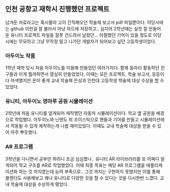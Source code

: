 ## 인천 공항고 재학시 진행했던 프로젝트   
남겨둔 자료라고는 혹시몰라 고이 간직해오던 학술제 보고서 pdf 파일뿐이다. 
이당시에는 github 이런걸 잘 몰라서 마냥 하드에 저장하고.. 심지어 2학년때는 실컷 잘 만들어둔 유니티 프로젝트 파일을 잘못 건드려서 날렸던... 아찔했던 기억이 있을 정도로 이당시에는 무모하고 그냥 무작정 밀고 나가던 
개발자가 되어보고 싶던 고등학생이었다. 

### 아두이노 작품
1학년 재학 당시 처음 아두이노를 이용해 만들었던 여러가지다. 함께 동아리 활동하던 친구들과 이게 뭘까하면서 열심히 만들었었다. 
이때는 모든 프로젝트, 학술 보고서, 등등이 다 어색했지만 운이 좋게 교내 학술제 은상과 인천대 고등학생 학술제 대상 수상을 할 수 있었다.

### 유니티, 아두이노 영마루 공원 시뮬레이션
2학년에 처음 유니티를 알게되어 제작했던 자동차 시뮬레이션이다. 학교 옆 공원을 배경으로 작업했다. 아두이노와 닌텐도 위 조이스틱으로
핸들과 기어를 만들고 시뮬레이션에서 작동될 수 있게 제작하는게 나름 재미있었다. 이때도 교내 학술제 대상을 받을 수 있어 아주 뿌듯했다.

### AR 프로그램
3학년을 다니면서 공부만 하려니 조금 심심했나.. 유니티 AR 라이브러리를 또 어쩌다 알게되어 학교 구조를 AR로 작업했었다.
이때 최종 목표는 해당 AR 프로그램을 애플리케이션화 하는 것 까지였는데 능력 부족으로.. 그것 까지는 구현하지 못했지만
이를 통해 블렌더도 사용해보고 꽤나 유니티로 다양한 것을 할 수 있다는 것을 다시한번 느꼈다. 교내 학술제 대상을 수상하게 됐었다.
